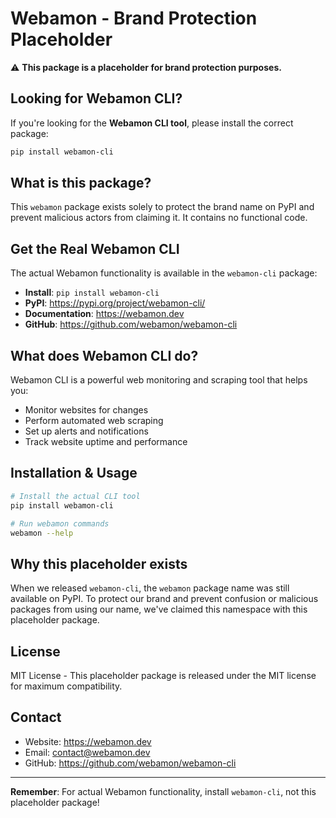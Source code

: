 # Webamon - Brand Protection Placeholder

⚠️ **This package is a placeholder for brand protection purposes.**

## Looking for Webamon CLI?

If you're looking for the **Webamon CLI tool**, please install the correct package:

```bash
pip install webamon-cli
```

## What is this package?

This `webamon` package exists solely to protect the brand name on PyPI and prevent malicious actors from claiming it. It contains no functional code.

## Get the Real Webamon CLI

The actual Webamon functionality is available in the `webamon-cli` package:

- **Install**: `pip install webamon-cli`
- **PyPI**: https://pypi.org/project/webamon-cli/
- **Documentation**: https://webamon.dev
- **GitHub**: https://github.com/webamon/webamon-cli

## What does Webamon CLI do?

Webamon CLI is a powerful web monitoring and scraping tool that helps you:
- Monitor websites for changes
- Perform automated web scraping
- Set up alerts and notifications
- Track website uptime and performance

## Installation & Usage

```bash
# Install the actual CLI tool
pip install webamon-cli

# Run webamon commands
webamon --help
```

## Why this placeholder exists

When we released `webamon-cli`, the `webamon` package name was still available on PyPI. To protect our brand and prevent confusion or malicious packages from using our name, we've claimed this namespace with this placeholder package.

## License

MIT License - This placeholder package is released under the MIT license for maximum compatibility.

## Contact

- Website: https://webamon.dev
- Email: contact@webamon.dev
- GitHub: https://github.com/webamon/webamon-cli

---

**Remember**: For actual Webamon functionality, install `webamon-cli`, not this placeholder package!